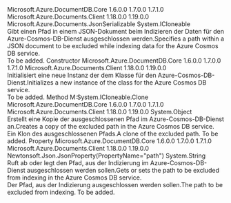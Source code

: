 <Type Name="ExcludedPath" FullName="Microsoft.Azure.Documents.ExcludedPath">
  <TypeSignature Language="C#" Value="public sealed class ExcludedPath : Microsoft.Azure.Documents.JsonSerializable, ICloneable" />
  <TypeSignature Language="ILAsm" Value=".class public auto ansi sealed beforefieldinit ExcludedPath extends Microsoft.Azure.Documents.JsonSerializable implements class System.ICloneable" />
  <TypeSignature Language="DocId" Value="T:Microsoft.Azure.Documents.ExcludedPath" />
  <TypeSignature Language="VB.NET" Value="Public NotInheritable Class ExcludedPath&#xA;Inherits JsonSerializable&#xA;Implements ICloneable" />
  <TypeSignature Language="F#" Value="type ExcludedPath = class&#xA;    inherit JsonSerializable&#xA;    interface ICloneable" />
  <AssemblyInfo>
    <AssemblyName>Microsoft.Azure.DocumentDB.Core</AssemblyName>
    <AssemblyVersion>1.6.0.0</AssemblyVersion>
    <AssemblyVersion>1.7.0.0</AssemblyVersion>
    <AssemblyVersion>1.7.1.0</AssemblyVersion>
  </AssemblyInfo>
  <AssemblyInfo>
    <AssemblyName>Microsoft.Azure.Documents.Client</AssemblyName>
    <AssemblyVersion>1.18.0.0</AssemblyVersion>
    <AssemblyVersion>1.19.0.0</AssemblyVersion>
  </AssemblyInfo>
  <Base>
    <BaseTypeName>Microsoft.Azure.Documents.JsonSerializable</BaseTypeName>
  </Base>
  <Interfaces>
    <Interface>
      <InterfaceName>System.ICloneable</InterfaceName>
    </Interface>
  </Interfaces>
  <Docs>
    <summary> 
            <span data-ttu-id="61b82-101">Gibt einen Pfad in einem JSON-Dokument beim Indizieren der Daten für den Azure-Cosmos-DB-Dienst ausgeschlossen werden.</span><span class="sxs-lookup"><span data-stu-id="61b82-101">Specifies a path within a JSON document to be excluded while indexing data for the Azure Cosmos DB service.</span></span>
            </summary>
    <remarks>To be added.</remarks>
  </Docs>
  <Members>
    <Member MemberName=".ctor">
      <MemberSignature Language="C#" Value="public ExcludedPath ();" />
      <MemberSignature Language="ILAsm" Value=".method public hidebysig specialname rtspecialname instance void .ctor() cil managed" />
      <MemberSignature Language="DocId" Value="M:Microsoft.Azure.Documents.ExcludedPath.#ctor" />
      <MemberSignature Language="VB.NET" Value="Public Sub New ()" />
      <MemberType>Constructor</MemberType>
      <AssemblyInfo>
        <AssemblyName>Microsoft.Azure.DocumentDB.Core</AssemblyName>
        <AssemblyVersion>1.6.0.0</AssemblyVersion>
        <AssemblyVersion>1.7.0.0</AssemblyVersion>
        <AssemblyVersion>1.7.1.0</AssemblyVersion>
      </AssemblyInfo>
      <AssemblyInfo>
        <AssemblyName>Microsoft.Azure.Documents.Client</AssemblyName>
        <AssemblyVersion>1.18.0.0</AssemblyVersion>
        <AssemblyVersion>1.19.0.0</AssemblyVersion>
      </AssemblyInfo>
      <Parameters />
      <Docs>
        <summary>
            <span data-ttu-id="61b82-102">Initialisiert eine neue Instanz der dem <see cref="T:Microsoft.Azure.Documents.ExcludedPath" /> Klasse für den Azure-Cosmos-DB-Dienst.</span><span class="sxs-lookup"><span data-stu-id="61b82-102">Initializes a new instance of the <see cref="T:Microsoft.Azure.Documents.ExcludedPath" /> class for the Azure Cosmos DB service.</span></span>
            </summary>
        <remarks>To be added.</remarks>
      </Docs>
    </Member>
    <Member MemberName="Clone">
      <MemberSignature Language="C#" Value="public object Clone ();" />
      <MemberSignature Language="ILAsm" Value=".method public hidebysig newslot virtual instance object Clone() cil managed" />
      <MemberSignature Language="DocId" Value="M:Microsoft.Azure.Documents.ExcludedPath.Clone" />
      <MemberSignature Language="VB.NET" Value="Public Function Clone () As Object" />
      <MemberSignature Language="F#" Value="abstract member Clone : unit -&gt; obj&#xA;override this.Clone : unit -&gt; obj" Usage="excludedPath.Clone " />
      <MemberType>Method</MemberType>
      <Implements>
        <InterfaceMember>M:System.ICloneable.Clone</InterfaceMember>
      </Implements>
      <AssemblyInfo>
        <AssemblyName>Microsoft.Azure.DocumentDB.Core</AssemblyName>
        <AssemblyVersion>1.6.0.0</AssemblyVersion>
        <AssemblyVersion>1.7.0.0</AssemblyVersion>
        <AssemblyVersion>1.7.1.0</AssemblyVersion>
      </AssemblyInfo>
      <AssemblyInfo>
        <AssemblyName>Microsoft.Azure.Documents.Client</AssemblyName>
        <AssemblyVersion>1.18.0.0</AssemblyVersion>
        <AssemblyVersion>1.19.0.0</AssemblyVersion>
      </AssemblyInfo>
      <ReturnValue>
        <ReturnType>System.Object</ReturnType>
      </ReturnValue>
      <Parameters />
      <Docs>
        <summary>
            <span data-ttu-id="61b82-103">Erstellt eine Kopie der ausgeschlossenen Pfad im Azure-Cosmos-DB-Dienst an.</span><span class="sxs-lookup"><span data-stu-id="61b82-103">Creates a copy of the excluded path in the Azure Cosmos DB service.</span></span>
            </summary>
        <returns><span data-ttu-id="61b82-104">Ein Klon des ausgeschlossenen Pfads.</span><span class="sxs-lookup"><span data-stu-id="61b82-104">A clone of the excluded path.</span></span></returns>
        <remarks>To be added.</remarks>
      </Docs>
    </Member>
    <Member MemberName="Path">
      <MemberSignature Language="C#" Value="public string Path { get; set; }" />
      <MemberSignature Language="ILAsm" Value=".property instance string Path" />
      <MemberSignature Language="DocId" Value="P:Microsoft.Azure.Documents.ExcludedPath.Path" />
      <MemberSignature Language="VB.NET" Value="Public Property Path As String" />
      <MemberSignature Language="F#" Value="member this.Path : string with get, set" Usage="Microsoft.Azure.Documents.ExcludedPath.Path" />
      <MemberType>Property</MemberType>
      <AssemblyInfo>
        <AssemblyName>Microsoft.Azure.DocumentDB.Core</AssemblyName>
        <AssemblyVersion>1.6.0.0</AssemblyVersion>
        <AssemblyVersion>1.7.0.0</AssemblyVersion>
        <AssemblyVersion>1.7.1.0</AssemblyVersion>
      </AssemblyInfo>
      <AssemblyInfo>
        <AssemblyName>Microsoft.Azure.Documents.Client</AssemblyName>
        <AssemblyVersion>1.18.0.0</AssemblyVersion>
        <AssemblyVersion>1.19.0.0</AssemblyVersion>
      </AssemblyInfo>
      <Attributes>
        <Attribute>
          <AttributeName>Newtonsoft.Json.JsonProperty(PropertyName="path")</AttributeName>
        </Attribute>
      </Attributes>
      <ReturnValue>
        <ReturnType>System.String</ReturnType>
      </ReturnValue>
      <Docs>
        <summary>
            <span data-ttu-id="61b82-105">Ruft ab oder legt den Pfad, aus der Indizierung im Azure-Cosmos-DB-Dienst ausgeschlossen werden sollen.</span><span class="sxs-lookup"><span data-stu-id="61b82-105">Gets or sets the path to be excluded from indexing in the Azure Cosmos DB service.</span></span>
            </summary>
        <value>
            <span data-ttu-id="61b82-106">Der Pfad, aus der Indizierung ausgeschlossen werden sollen.</span><span class="sxs-lookup"><span data-stu-id="61b82-106">The path to be excluded from indexing.</span></span>
            </value>
        <remarks>To be added.</remarks>
      </Docs>
    </Member>
  </Members>
</Type>